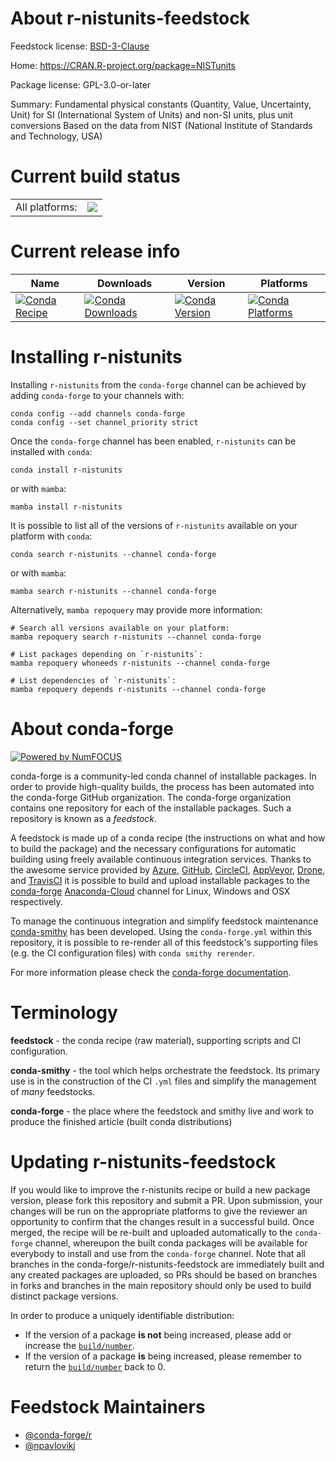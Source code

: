 About r-nistunits-feedstock
===========================

Feedstock license: [BSD-3-Clause](https://github.com/conda-forge/r-nistunits-feedstock/blob/main/LICENSE.txt)

Home: https://CRAN.R-project.org/package=NISTunits

Package license: GPL-3.0-or-later

Summary: Fundamental physical constants (Quantity, Value, Uncertainty, Unit) for  SI (International System of Units) and non-SI units, plus unit conversions Based on the data from NIST (National Institute of Standards and Technology, USA)

Current build status
====================


<table><tr><td>All platforms:</td>
    <td>
      <a href="https://dev.azure.com/conda-forge/feedstock-builds/_build/latest?definitionId=1391&branchName=main">
        <img src="https://dev.azure.com/conda-forge/feedstock-builds/_apis/build/status/r-nistunits-feedstock?branchName=main">
      </a>
    </td>
  </tr>
</table>

Current release info
====================

| Name | Downloads | Version | Platforms |
| --- | --- | --- | --- |
| [![Conda Recipe](https://img.shields.io/badge/recipe-r--nistunits-green.svg)](https://anaconda.org/conda-forge/r-nistunits) | [![Conda Downloads](https://img.shields.io/conda/dn/conda-forge/r-nistunits.svg)](https://anaconda.org/conda-forge/r-nistunits) | [![Conda Version](https://img.shields.io/conda/vn/conda-forge/r-nistunits.svg)](https://anaconda.org/conda-forge/r-nistunits) | [![Conda Platforms](https://img.shields.io/conda/pn/conda-forge/r-nistunits.svg)](https://anaconda.org/conda-forge/r-nistunits) |

Installing r-nistunits
======================

Installing `r-nistunits` from the `conda-forge` channel can be achieved by adding `conda-forge` to your channels with:

```
conda config --add channels conda-forge
conda config --set channel_priority strict
```

Once the `conda-forge` channel has been enabled, `r-nistunits` can be installed with `conda`:

```
conda install r-nistunits
```

or with `mamba`:

```
mamba install r-nistunits
```

It is possible to list all of the versions of `r-nistunits` available on your platform with `conda`:

```
conda search r-nistunits --channel conda-forge
```

or with `mamba`:

```
mamba search r-nistunits --channel conda-forge
```

Alternatively, `mamba repoquery` may provide more information:

```
# Search all versions available on your platform:
mamba repoquery search r-nistunits --channel conda-forge

# List packages depending on `r-nistunits`:
mamba repoquery whoneeds r-nistunits --channel conda-forge

# List dependencies of `r-nistunits`:
mamba repoquery depends r-nistunits --channel conda-forge
```


About conda-forge
=================

[![Powered by
NumFOCUS](https://img.shields.io/badge/powered%20by-NumFOCUS-orange.svg?style=flat&colorA=E1523D&colorB=007D8A)](https://numfocus.org)

conda-forge is a community-led conda channel of installable packages.
In order to provide high-quality builds, the process has been automated into the
conda-forge GitHub organization. The conda-forge organization contains one repository
for each of the installable packages. Such a repository is known as a *feedstock*.

A feedstock is made up of a conda recipe (the instructions on what and how to build
the package) and the necessary configurations for automatic building using freely
available continuous integration services. Thanks to the awesome service provided by
[Azure](https://azure.microsoft.com/en-us/services/devops/), [GitHub](https://github.com/),
[CircleCI](https://circleci.com/), [AppVeyor](https://www.appveyor.com/),
[Drone](https://cloud.drone.io/welcome), and [TravisCI](https://travis-ci.com/)
it is possible to build and upload installable packages to the
[conda-forge](https://anaconda.org/conda-forge) [Anaconda-Cloud](https://anaconda.org/)
channel for Linux, Windows and OSX respectively.

To manage the continuous integration and simplify feedstock maintenance
[conda-smithy](https://github.com/conda-forge/conda-smithy) has been developed.
Using the ``conda-forge.yml`` within this repository, it is possible to re-render all of
this feedstock's supporting files (e.g. the CI configuration files) with ``conda smithy rerender``.

For more information please check the [conda-forge documentation](https://conda-forge.org/docs/).

Terminology
===========

**feedstock** - the conda recipe (raw material), supporting scripts and CI configuration.

**conda-smithy** - the tool which helps orchestrate the feedstock.
                   Its primary use is in the construction of the CI ``.yml`` files
                   and simplify the management of *many* feedstocks.

**conda-forge** - the place where the feedstock and smithy live and work to
                  produce the finished article (built conda distributions)


Updating r-nistunits-feedstock
==============================

If you would like to improve the r-nistunits recipe or build a new
package version, please fork this repository and submit a PR. Upon submission,
your changes will be run on the appropriate platforms to give the reviewer an
opportunity to confirm that the changes result in a successful build. Once
merged, the recipe will be re-built and uploaded automatically to the
`conda-forge` channel, whereupon the built conda packages will be available for
everybody to install and use from the `conda-forge` channel.
Note that all branches in the conda-forge/r-nistunits-feedstock are
immediately built and any created packages are uploaded, so PRs should be based
on branches in forks and branches in the main repository should only be used to
build distinct package versions.

In order to produce a uniquely identifiable distribution:
 * If the version of a package **is not** being increased, please add or increase
   the [``build/number``](https://docs.conda.io/projects/conda-build/en/latest/resources/define-metadata.html#build-number-and-string).
 * If the version of a package **is** being increased, please remember to return
   the [``build/number``](https://docs.conda.io/projects/conda-build/en/latest/resources/define-metadata.html#build-number-and-string)
   back to 0.

Feedstock Maintainers
=====================

* [@conda-forge/r](https://github.com/conda-forge/r/)
* [@npavlovikj](https://github.com/npavlovikj/)

